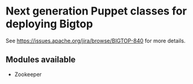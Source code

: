 # Next generation Puppet classes for deploying Bigtop

See https://issues.apache.org/jira/browse/BIGTOP-840 for
more details.

## Modules available

* Zookeeper
